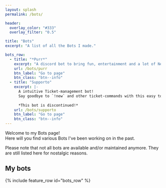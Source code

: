 ```yaml
---
layout: splash
permalink: /bots/

header:
  overlay_color: "#333"
  overlay_filter: "0.5"

title: "Bots"
excerpt: "A list of all the Bots I made."

bots_row:
  - title: "*Purr*"
    excerpt: "A discord bot to bring fun, entertainment and a lot of Nekos."
    url: /bots/purr
    btn_label: "Go to page"
    btn_class: "btn--info"
  - title: "Supporto"
    excerpt: |-
      A intuitive Ticket-management bot!
      Say goodbye to `!new` and other ticket-commands with this easy to use bot!
      
      *This bot is discontinued!*
    url: /bots/supporto
    btn_label: "Go to page"
    btn_class: "btn--info"
---
```


Welcome to my Bots page!  
Here will you find various Bots I've been working on in the past.

Please note that not all bots are available and/or maintained anymore. They are still listed here for nostalgic reasons.

## My bots
{% include feature_row id="bots_row" %}